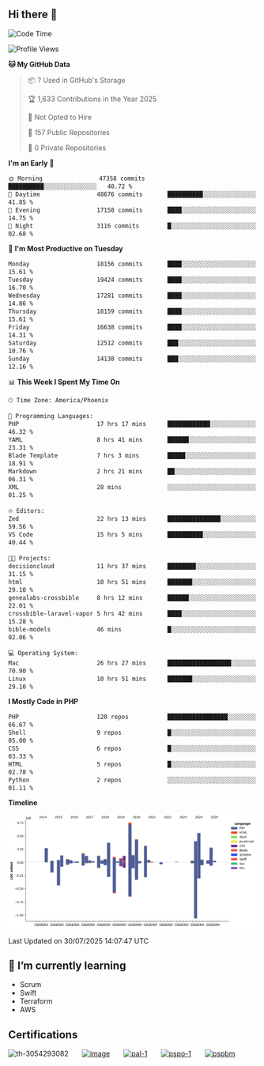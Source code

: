 ## Hi there 👋

<!--START_SECTION:waka-->
![Code Time](http://img.shields.io/badge/Code%20Time-11%2C451%20hrs%2026%20mins-blue)

![Profile Views](http://img.shields.io/badge/Profile%20Views-1-blue)

**🐱 My GitHub Data** 

> 📦 ? Used in GitHub's Storage 
 > 
> 🏆 1,633 Contributions in the Year 2025
 > 
> 🚫 Not Opted to Hire
 > 
> 📜 157 Public Repositories 
 > 
> 🔑 0 Private Repositories 
 > 
**I'm an Early 🐤** 

```text
🌞 Morning                47358 commits       ██████████░░░░░░░░░░░░░░░   40.72 % 
🌆 Daytime                48676 commits       ██████████░░░░░░░░░░░░░░░   41.85 % 
🌃 Evening                17158 commits       ████░░░░░░░░░░░░░░░░░░░░░   14.75 % 
🌙 Night                  3116 commits        █░░░░░░░░░░░░░░░░░░░░░░░░   02.68 % 
```
📅 **I'm Most Productive on Tuesday** 

```text
Monday                   18156 commits       ████░░░░░░░░░░░░░░░░░░░░░   15.61 % 
Tuesday                  19424 commits       ████░░░░░░░░░░░░░░░░░░░░░   16.70 % 
Wednesday                17281 commits       ████░░░░░░░░░░░░░░░░░░░░░   14.86 % 
Thursday                 18159 commits       ████░░░░░░░░░░░░░░░░░░░░░   15.61 % 
Friday                   16638 commits       ████░░░░░░░░░░░░░░░░░░░░░   14.31 % 
Saturday                 12512 commits       ███░░░░░░░░░░░░░░░░░░░░░░   10.76 % 
Sunday                   14138 commits       ███░░░░░░░░░░░░░░░░░░░░░░   12.16 % 
```


📊 **This Week I Spent My Time On** 

```text
🕑︎ Time Zone: America/Phoenix

💬 Programming Languages: 
PHP                      17 hrs 17 mins      ████████████░░░░░░░░░░░░░   46.32 % 
YAML                     8 hrs 41 mins       ██████░░░░░░░░░░░░░░░░░░░   23.31 % 
Blade Template           7 hrs 3 mins        █████░░░░░░░░░░░░░░░░░░░░   18.91 % 
Markdown                 2 hrs 21 mins       ██░░░░░░░░░░░░░░░░░░░░░░░   06.31 % 
XML                      28 mins             ░░░░░░░░░░░░░░░░░░░░░░░░░   01.25 % 

🔥 Editors: 
Zed                      22 hrs 13 mins      ███████████████░░░░░░░░░░   59.56 % 
VS Code                  15 hrs 5 mins       ██████████░░░░░░░░░░░░░░░   40.44 % 

🐱‍💻 Projects: 
decisioncloud            11 hrs 37 mins      ████████░░░░░░░░░░░░░░░░░   31.15 % 
html                     10 hrs 51 mins      ███████░░░░░░░░░░░░░░░░░░   29.10 % 
genealabs-crossbible     8 hrs 12 mins       ██████░░░░░░░░░░░░░░░░░░░   22.01 % 
crossbible-laravel-vapor 5 hrs 42 mins       ████░░░░░░░░░░░░░░░░░░░░░   15.28 % 
bible-models             46 mins             █░░░░░░░░░░░░░░░░░░░░░░░░   02.06 % 

💻 Operating System: 
Mac                      26 hrs 27 mins      ██████████████████░░░░░░░   70.90 % 
Linux                    10 hrs 51 mins      ███████░░░░░░░░░░░░░░░░░░   29.10 % 
```

**I Mostly Code in PHP** 

```text
PHP                      120 repos           █████████████████░░░░░░░░   66.67 % 
Shell                    9 repos             █░░░░░░░░░░░░░░░░░░░░░░░░   05.00 % 
CSS                      6 repos             █░░░░░░░░░░░░░░░░░░░░░░░░   03.33 % 
HTML                     5 repos             █░░░░░░░░░░░░░░░░░░░░░░░░   02.78 % 
Python                   2 repos             ░░░░░░░░░░░░░░░░░░░░░░░░░   01.11 % 
```



**Timeline**

![Lines of Code chart](https://raw.githubusercontent.com/mikebronner/mikebronner/master/assets/bar_graph.png)


 Last Updated on 30/07/2025 14:07:47 UTC
<!--END_SECTION:waka-->

<!--
**mikebronner/mikebronner** is a ✨ _special_ ✨ repository because its `README.md` (this file) appears on your GitHub profile.

Here are some ideas to get you started:

- 🔭 I’m currently working on ...
- 🌱 I’m currently learning ...
- 👯 I’m looking to collaborate on ...
- 🤔 I’m looking for help with ...
- 💬 Ask me about ...
- 📫 How to reach me: ...
- 😄 Pronouns: ...
- ⚡ Fun fact: ...
-->

## 🌱 I’m currently learning

- Scrum
- Swift
- Terraform
- AWS

## Certifications

![th-3054293082](https://user-images.githubusercontent.com/1791050/208267034-c5006f82-ae89-41eb-9478-7106c5aba070.jpg)
&nbsp;&nbsp;&nbsp;&nbsp;&nbsp;
[![image](https://images.credly.com/size/100x100/images/a2790314-008a-4c3d-9553-f5e84eb359ba/image.png)](https://www.credly.com/users/mike-bronner)
&nbsp;&nbsp;&nbsp;&nbsp;&nbsp;
[![pal-1](https://images.credly.com/size/100x100/images/78c772ee-6b3c-4348-ac66-58ac5a2cf581/image.png)](https://www.credly.com/users/mike-bronner)
&nbsp;&nbsp;&nbsp;&nbsp;&nbsp;
[![pspo-1](https://images.credly.com/size/100x100/images/591762c5-fae7-49c6-b326-e1756979928d/image.png)](https://www.credly.com/users/mike-bronner)
&nbsp;&nbsp;&nbsp;&nbsp;&nbsp;
[![pspbm](https://images.credly.com/size/100x100/images/55a21a78-59af-4294-810e-e4014e9ca1be/image.png)](https://www.credly.com/users/mike-bronner)
